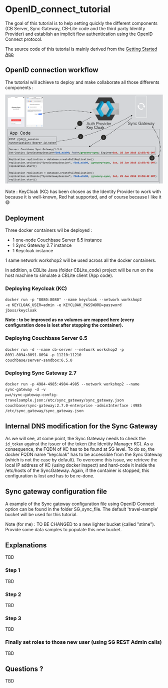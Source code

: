 # OpenID\_connect\_tutorial

The goal of this tutorial is to help setting quickly the different components (CB Server, Sync Gateway, CB-Lite code and the third party Identity Provider) and establish an implicit flow authentication using the OpenID Connect protocol.

The source code of this tutorial is mainly derived from the [Getting Started App](https://docs.couchbase.com/couchbase-lite/2.7/java-platform.html#building-a-getting-started-app)

## OpenID connection workflow

The tutorial will achieve to deploy and make collaborate all those differents components :

![](./client-auth.png)



Note : KeyCloak (KC) has been chosen as the Identity Provider to work with because it is well-known, Red hat supported, and of course because I like it 😄



## Deployment
Three docker containers wil be deployed :
 - 1 one-node Couchbase Server 6.5 instance
 - 1 Sync Gateway 2.7 instance
 - 1 Keycloak instance

 1 same network workshop2 will be used across all the docker containers.

 In addition, a CBLite Java (folder CBLite_code) project will be run on the host machine to simulate a CBLite client (App code).

### Deploying Keycloak (KC)

<code>docker run -p "8080:8080" --name keycloak --network workshop2  -e KEYCLOAK_USER=admin -e KEYCLOAK_PASSWORD=password jboss/keycloak</code>

<b>Note : to be improved as no volumes are mapped here (every configuration done is lost after stopping the container).</b>

### Deploying Couchbase Server 6.5
<code>docker run -d --name cb-server --network workshop2 -p 8091-8094:8091-8094 -p 11210:11210 couchbase/server-sandbox:6.5.0</code>

### Deploying Sync Gateway 2.7
<code>docker run -p 4984-4985:4984-4985 --network workshop2 --name sync-gateway -d -v `pwd`/sync-gateway-config-travelsample.json:/etc/sync_gateway/sync_gateway.json couchbase/sync-gateway:2.7.0-enterprise -adminInterface :4985 /etc/sync_gateway/sync_gateway.json</code>

## Internal DNS modification for the Sync Gateway
As we will see, at some point, the Sync Gateway needs to check the <code>id_token</code> against the issuer of the token (the Identity Manager KC). As a consequence, the FQDN of KC has to be found at SG level.
To do so, the docker FQDN name "keycloak" has to be accessible from the Sync Gateway (which is not the case by default). To overcome this issue, we retrieve the local IP address of KC (using docker inspect) and hard-code it inside the /etc/hosts of the SyncGateway. Again, if the container is stopped, this configuration is lost and has to be re-done.


## Sync gateway configuration file
A example of the Sync gateway configuration file using OpenID Connect option can be found in the folder SG_sync_file. The default 'travel-sample' bucket will be used for this tutorial.

Note (for me) : TO BE CHANGED to a new lighter bucket (called "stime"). Provide some data samples to populate this new bucket.


## Explanations
TBD

### Step 1
TBD

### Step 2
TBD

### Step 3
TBD

### Finally set roles to those new user (using SG REST Admin calls)
TBD

## Questions ?
TBD


